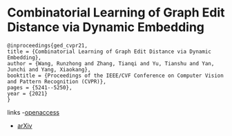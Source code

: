 # Combinatorial Learning of Graph Edit Distance via Dynamic Embedding

```
@inproceedings{ged_cvpr21,
title = {Combinatorial Learning of Graph Edit Distance via Dynamic Embedding},
author = {Wang, Runzhong and Zhang, Tianqi and Yu, Tianshu and Yan, Junchi and Yang, Xiaokang},
booktitle = {Proceedings of the IEEE/CVF Conference on Computer Vision and Pattern Recognition (CVPR)},
pages = {5241--5250},
year = {2021}
}
```
links
-[openaccess](http://openaccess.thecvf.com//content/CVPR2021/html/Wang_Combinatorial_Learning_of_Graph_Edit_Distance_via_Dynamic_Embedding_CVPR_2021_paper.html)
- [arXiv](https://arxiv.org/abs/2011.15039)
